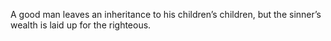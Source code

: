 A good man leaves an inheritance to his children’s children, but the sinner’s wealth is laid up for the righteous.
